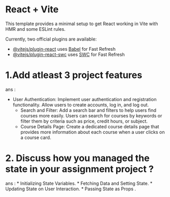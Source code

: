 # React + Vite

This template provides a minimal setup to get React working in Vite with HMR and some ESLint rules.

Currently, two official plugins are available:

- [@vitejs/plugin-react](https://github.com/vitejs/vite-plugin-react/blob/main/packages/plugin-react/README.md) uses [Babel](https://babeljs.io/) for Fast Refresh
- [@vitejs/plugin-react-swc](https://github.com/vitejs/vite-plugin-react-swc) uses [SWC](https://swc.rs/) for Fast Refresh


# 1.Add atleast 3 project features 
ans : 
*  User Authentication: Implement user authentication and registration functionality. Allow users to create accounts, log in, and log out.
   * Search and Filter: Add a search bar and filters to help users find courses more easily. Users can search for courses by keywords or filter them by criteria such as price, credit hours, or subject.
   * Course Details Page: Create a dedicated course details page that provides more information about each course when a user clicks on a course card.   

# 2. Discuss how you managed the state in your assignment project ?
   ans : * Initializing State Variables.
        *  Fetching Data and Setting State.
        *   Updating State on User Interaction.
       * Passing State as Props .
         

   

      
